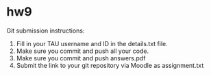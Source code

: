 # hw9

Git submission instructions:
1. Fill in your TAU username and ID in the details.txt file.
2. Make sure you commit and push all your code.
3. Make sure you commit and push answers.pdf
4. Submit the link to your git repository via Moodle as assignment.txt
